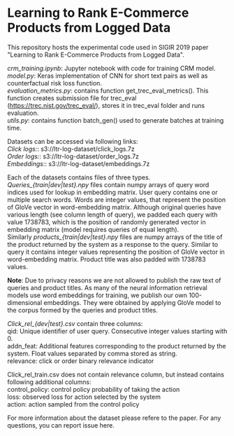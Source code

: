 # Learning to Rank E-Commerce Products from Logged Data

This repository hosts the experimental code used in SIGIR 2019 paper "Learning to Rank E-Commerce Products from Logged Data".

<i>crm_training.ipynb</i>: Jupyter notebook with code for training CRM model.<br />
<i>model.py</i>: Keras implementation of CNN for short text pairs as well as counterfactual risk loss function.<br />
<i>evaluation_metrics.py</i>: contains function get_trec_eval_metrics(). This function creates submission file for trec_eval (https://trec.nist.gov/trec_eval/), stores it in trec_eval folder and runs evaluation.<br />
<i>utils.py</i>: contains function batch_gen() used to generate batches at training time.<br />

Datasets can be accessed via following links:<br />
<i>Click logs:</i>: s3://ltr-log-dataset/click_logs.7z<br />
<i>Order logs:</i>: s3://ltr-log-dataset/order_logs.7z<br />
<i>Embeddings:</i>: s3://ltr-log-dataset/embeddings.7z<br />

Each of the datasets contains files of three types. *Queries_{train|dev|test}.npy* files contain numpy arrays of query word indices used for lookup in embedding matrix. User query contains one or multiple search words. Words are integer values, that represent the position of GloVe vector in word-embedding matrix. Although original queries have various length (see column length of query), we padded each query with value 1738783, which is the position of randomly generated vector in embedding matrix (model requires queries of equal length).<br /> Similarly *products_{train|dev|test}.npy* files are numpy arrays of the title of the product returned by the system as a response to the query. Similar to query it contains integer values representing the position of GloVe vector in word-embedding matrix. Product title was also padded with 1738783 values.<br />

**Note**: Due to privacy reasons we are not allowed to publish the raw text of queries and product titles. As many of the neural information retrieval models use word embeddings for training, we publish our own 100-dimensional embeddings. They were obtained by applying GloVe model  to the corpus formed by the queries and product titles.<br />

*Click_rel_{dev|test}.csv* contain three columns:<br />
qid: Unique identifier of user query. Consecutive integer values starting with 0.<br />
addn_feat: Additional features corresponding to the product returned by the system. Float values separated by comma stored as string.<br />
relevance: click or order binary relevance indicator<br />

Click_rel_train.csv does not contain relevance column, but instead contains following additional columns:<br />
control_policy: control policy probability of taking the action<br />
loss: observed loss for action selected by the system<br />
action: action sampled from the control policy<br />

For more information about the dataset please refere to the paper.
For any questions, you can report issue here.<br /><br />
